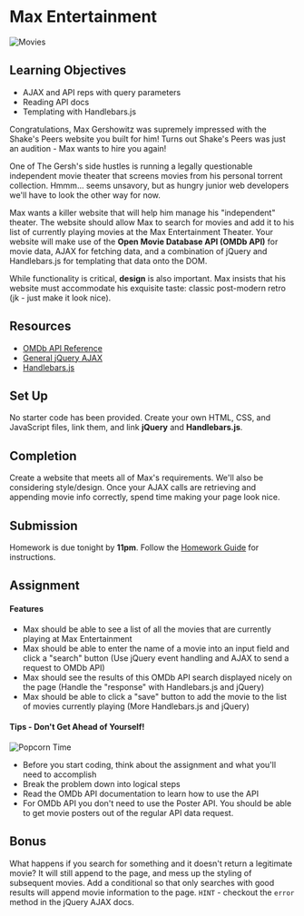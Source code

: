 # Max Entertainment

![Movies](https://i.giphy.com/3o6Ztl7RvfwCp9mqhW.gif)

## Learning Objectives

* AJAX and API reps with query parameters
* Reading API docs
* Templating with Handlebars.js

Congratulations, Max Gershowitz was supremely impressed with the Shake's Peers website you built for him! Turns out Shake's Peers was just an audition - Max wants to hire you again!

One of The Gersh's side hustles is running a legally questionable independent movie theater that screens movies from his personal torrent collection. Hmmm... seems unsavory, but as hungry junior web developers we'll have to look the other way for now.

Max wants a killer website that will help him manage his "independent" theater. The website should allow Max to search for movies and add it to his list of currently playing movies at the Max Entertainment Theater. Your website will make use of the **Open Movie Database API (OMDb API)** for movie data, AJAX for fetching data, and a combination of jQuery and Handlebars.js for templating that data onto the DOM.

While functionality is critical, **design** is also important. Max insists that his website must accommodate his exquisite taste: classic post-modern retro (jk - just make it look nice).

## Resources

* [OMDb API Reference](https://www.omdbapi.com/)
* [General jQuery AJAX](http://api.jquery.com/jquery.ajax/)
* [Handlebars.js](http://handlebarsjs.com/)

## Set Up

No starter code has been provided. Create your own HTML, CSS, and JavaScript files, link them, and link **jQuery** and **Handlebars.js**.

## Completion

Create a website that meets all of Max's requirements. We'll also be considering style/design. Once your AJAX calls are retrieving and appending movie info correctly, spend time making your page look nice.

## Submission

Homework is due tonight by **11pm**. Follow the [Homework Guide](https://git.generalassemb.ly/nyc-wdi-fisher/student-resources/blob/master/homework-guide.md) for instructions.

## Assignment

#### Features

* Max should be able to see a list of all the movies that are currently playing at Max Entertainment
* Max should be able to enter the name of a movie into an input field and click a "search" button (Use jQuery event handling and AJAX to send a request to OMDb API)
* Max should see the results of this OMDb API search displayed nicely on the page (Handle the "response" with Handlebars.js and jQuery)
* Max should be able to click a "save" button to add the movie to the list of movies currently playing (More Handlebars.js and jQuery)

#### Tips - Don't Get Ahead of Yourself!

![Popcorn Time](https://i.giphy.com/7b6qWQONCKRIQ.gif)

* Before you start coding, think about the assignment and what you'll need to accomplish
* Break the problem down into logical steps
* Read the OMDb API documentation to learn how to use the API
* For OMDb API you don't need to use the Poster API. You should be able to get movie posters out of the regular API data request.

## Bonus

What happens if you search for something and it doesn't return a legitimate movie? It will still append to the page, and mess up the styling of subsequent movies. Add a conditional so that only searches with good results will append movie information to the page. `HINT` - checkout the `error` method in the jQuery AJAX docs.
